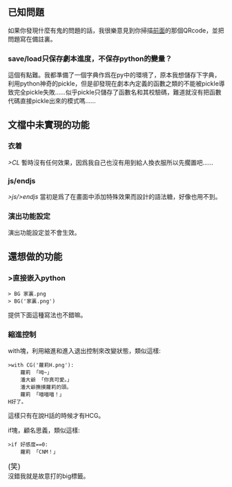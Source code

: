 ## 已知問題

如果你發現什麼有鬼的問題的話，我很樂意見到你掃描[前面](../../主頁/#_5)的那個QRcode，並把問題寫在備註裏。

### save/load只保存劇本進度，不保存python的變量？
這個有點難。我都準備了一個字典作爲在py中的環境了，原本我想儲存下字典，利用python神奇的pickle，但是卻發現在劇本內定義的函數之類的不能被pickle導致完全pickle失敗……似乎pickle只儲存了函數名和其校驗碼，難道就沒有把函數代碼直接pickle出來的模式嗎……
 

## 文檔中未實現的功能

### 衣着
*>CL* 暫時沒有任何效果，因爲我自己也沒有用到給人換衣服所以先擱置吧……

### js/endjs
*>js/>endjs* 當初是爲了在畫面中添加特殊效果而設計的語法糖，好像也用不到。

### 演出功能設定
演出功能設定並不會生效。

## 還想做的功能

### >直接嵌入python

    > BG 家裏.png
    > BG('家裏.png')
 
提供下面這種寫法也不錯嘛。

### 縮進控制
with塊，利用縮進和進入退出控制來改變狀態，類似這樣: 

    >with CG('蘿莉H.png'):
        蘿莉 「呣~」
        潘大爺 「你真可愛。」
        潘大爺撫摸蘿莉的頭。
        蘿莉 「喵喵喵！」
    H好了。

這樣只有在說H話的時候才有HCG。

if塊，顧名思義，類似這樣: 
    
    >if 好感度==0:
        蘿莉 「CNM！」

<big>(笑)</big>   
沒錯我就是故意打的big標籤。
